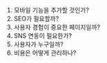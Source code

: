1. 모바일 기능을 추가할 것인가?
2. SEO가 필요할까?
3. 사용자 경험이 중요한 페이지일까?
4. SNS 연동이 필요한가?
5. 사용자가 누구일까?
6. 비용은 어떻게 관리하나?